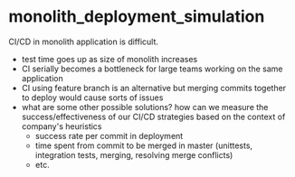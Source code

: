 # monolith_deployment_simulation

CI/CD in monolith application is difficult. 
- test time goes up as size of monolith increases
- CI serially becomes a bottleneck for large teams working on the same application
- CI using feature branch is an alternative but merging commits together to deploy would cause sorts of issues
- what are some other possible solutions? how can we measure the success/effectiveness of our CI/CD strategies based on the context of company's heuristics 
  - success rate per commit in deployment
  - time spent from commit to be merged in master (unittests, integration tests, merging, resolving merge conflicts)
  - etc. 
